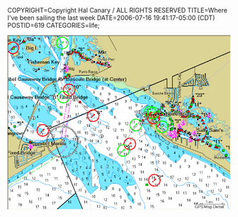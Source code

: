 COPYRIGHT=Copyright Hal Canary / ALL RIGHTS RESERVED
TITLE=Where I've been sailing the last week
DATE=2006-07-16 19:41:17-05:00 (CDT)
POSTID=619
CATEGORIES=life;

![[chart-estero-santibel]](/images/chart-estero-santibel.png)
